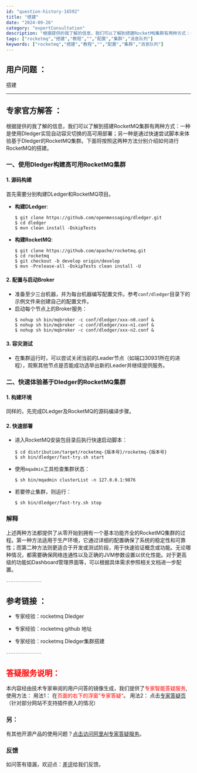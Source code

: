 ```yaml
---
id: "question-history-16592"
title: "搭建"
date: "2024-09-26"
category: "expertConsultation"
description: "根据提供的我了解的信息，我们可以了解到搭建RocketMQ集群有两种方式：一种是使用Dledger实现自动容灾切换的高可用部署；另一种是通过快速尝试脚本来体验基于Dledger的RocketMQ集群。下面将按照这两种方法分别介绍如何进行RocketMQ的搭建。### 一、使用Dledger构建高可用"
tags: ["rocketmq","搭建","教程","","配置","集群","消息队列"]
keywords: ["rocketmq","搭建","教程","","配置","集群","消息队列"]
---
```


## 用户问题 ： 
 搭建  

---------------
## 专家官方解答 ：

根据提供的我了解的信息，我们可以了解到搭建RocketMQ集群有两种方式：一种是使用Dledger实现自动容灾切换的高可用部署；另一种是通过快速尝试脚本来体验基于Dledger的RocketMQ集群。下面将按照这两种方法分别介绍如何进行RocketMQ的搭建。

### 一、使用Dledger构建高可用RocketMQ集群

#### 1. 源码构建
首先需要分别构建DLedger和RocketMQ项目。
- **构建DLedger**:
  ```shell
  $ git clone https://github.com/openmessaging/dledger.git
  $ cd dledger
  $ mvn clean install -DskipTests
  ```
- **构建RocketMQ**:
  ```shell
  $ git clone https://github.com/apache/rocketmq.git
  $ cd rocketmq
  $ git checkout -b develop origin/develop
  $ mvn -Prelease-all -DskipTests clean install -U
  ```

#### 2. 配置与启动Broker
- 准备至少三台机器，并为每台机器编写配置文件。参考`conf/dledger`目录下的示例文件来创建自己的配置文件。
- 启动每个节点上的Broker服务：
  ```shell
  $ nohup sh bin/mqbroker -c conf/dledger/xxx-n0.conf &
  $ nohup sh bin/mqbroker -c conf/dledger/xxx-n1.conf &
  $ nohup sh bin/mqbroker -c conf/dledger/xxx-n2.conf &
  ```

#### 3. 容灾测试
- 在集群运行时，可以尝试关闭当前的Leader节点（如端口30931所在的进程），观察其他节点是否能成功选举出新的Leader并继续提供服务。

### 二、快速体验基于Dledger的RocketMQ集群

#### 1. 构建环境
同样的，先完成DLedger及RocketMQ的源码编译步骤。

#### 2. 快速部署
- 进入RocketMQ安装包目录后执行快速启动脚本：
  ```shell
  $ cd distribution/target/rocketmq-{版本号}/rocketmq-{版本号}
  $ sh bin/dledger/fast-try.sh start
  ```
- 使用`mqadmin`工具检查集群状态：
  ```shell
  $ sh bin/mqadmin clusterList -n 127.0.0.1:9876
  ```
- 若要停止集群，则运行：
  ```shell
  $ sh bin/dledger/fast-try.sh stop
  ```

### 解释
上述两种方法都提供了从零开始到拥有一个基本功能齐全的RocketMQ集群的过程。第一种方法适用于生产环境，它通过详细的配置确保了系统的稳定性和可靠性；而第二种方法则更适合于开发或测试阶段，用于快速验证概念或功能。无论哪种情况，都需要确保网络连通性以及正确的JVM参数设置以优化性能。对于更高级的功能如Dashboard管理界面等，可以根据具体需求参照相关文档进一步配置。


<font color="#949494">---------------</font> 


## 参考链接 ：

* 专家经验：rocketmq Dledger 
 
 * 专家经验：rocketmq github 地址 
 
 * 专家经验：rocketmq  Dledger集群搭建 


 <font color="#949494">---------------</font> 
 


## <font color="#FF0000">答疑服务说明：</font> 

本内容经由技术专家审阅的用户问答的镜像生成，我们提供了<font color="#FF0000">专家智能答疑服务</font>,使用方法：
用法1： 在<font color="#FF0000">页面的右下的浮窗”专家答疑“</font>。
用法2： 点击[专家答疑页](https://answer.opensource.alibaba.com/docs/intro)（针对部分网站不支持插件嵌入的情况）
### 另：


有其他开源产品的使用问题？[点击访问阿里AI专家答疑服务](https://answer.opensource.alibaba.com/docs/intro)。
### 反馈
如问答有错漏，欢迎点：[差评](https://ai.nacos.io/user/feedbackByEnhancerGradePOJOID?enhancerGradePOJOId=17267)给我们反馈。
